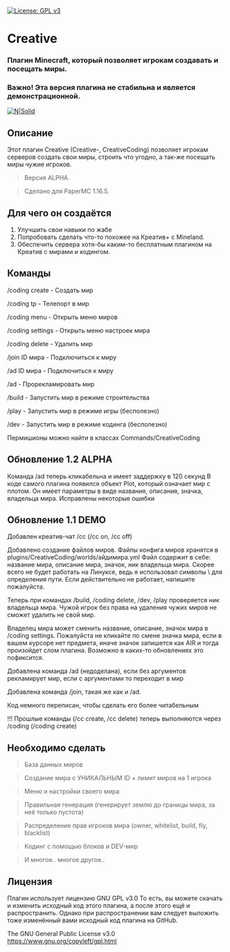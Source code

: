 [![License: GPL v3](https://img.shields.io/badge/License-GPLv3-blue.svg)](https://www.gnu.org/licenses/gpl-3.0)

# Creative
### Плагин Minecraft, который позволяет игрокам создавать и посещать миры.
### Важно! Эта версия плагина не стабильна и является демонстрационной.

[![N|Solid](https://media.discordapp.net/attachments/310217885203300358/1050849486886408212/image.png)](https://media.discordapp.net/attachments/310217885203300358/1050849486886408212/image.png)

## Описание

Этот плагин Creative (Creative-, CreativeCoding) позволяет игрокам серверов создать свои миры, строить что угодно, а так-же посещать миры чужие игроков.

> Версия ALPHA.

> Сделано для PaperMC 1.16.5.

## Для чего он создаётся

1. Улучшить свои навыки по жабе
2. Попробовать сделать что-то похожее на Креатив+ с Mineland.
3. Обеспечить сервера хотя-бы каким-то бесплатным плагином на Креатив с мирами и кодингом.

## Команды

/coding create - Создать мир

/coding tp - Телепорт в мир

/coding menu - Открыть меню миров

/coding settings - Открыть меню настроек мира

/coding delete - Удалить мир

/join ID мира - Подключиться к миру

/ad ID мира - Подключиться к миру

/ad - Прорекламировать мир

/build - Запустить мир в режиме строительства

/play - Запустить мир в режиме игры (бесполезно)

/dev - Запустить мир в режиме кодинга (бесполезно)

Пермишионы можно найти в классах Commands/CreativeCoding

## Обновление 1.2 ALPHA

Команда /ad теперь кликабельна и имеет заддержку в 120 секунд
В коде самого плагина появился объект Plot, который означает мир с плотом. Он имеет параметры в виде названия, описания, значка, владельца мира.
Исправлены некоторые ошибки

## Обновление 1.1 DEMO

Добавлен креатив-чат /cc (/cc on, /cc off)

Добавлено создание файлов миров. Файлы конфига миров хранятся в plugins/CreativeCoding/worlds/айдимира.yml
Файл содержит в себе: название мира, описание мира, значок, ник владельца мира.
Скорее всего не будет работать на Линуксе, ведь я использовал символы \ для определения пути. Если действительно не работает, напишите пожалуйста.

Теперь при командах /build, /coding delete, /dev, /play проверяется ник владельца мира. Чужой игрок без права на удаления чужих миров не сможет удалить не свой мир.

Владелец мира может сменить название, описание, значок мира в /coding settings.
Пожалуйста не кликайте по смене значка мира, если в вашем курсоре нет предмета, иначе значок запишется как AIR и тогда произойдет слом плагина.
Возможно в каких-то обновлениях это пофиксится.

Добавлена команда /ad (недоделана), если без аргументов рекламирует мир, если с аргументами то переходит в мир

Добавлена команда /join, такая же как и /ad.

Код немного переписан, чтобы сделать его более читабельным

!!! Прошлые команды (/cc create, /cc delete) теперь выполняются через /coding (/coding create)

## Необходимо сделать

> База данных миров

> Создание мира с УНИКАЛЬНЫМ ID + лимит миров на 1 игрока

> Меню и настройки своего мира

> Правильная генерация (генерирует землю до границы мира, за неё только пустота)

> Распределение прав игроков мира (owner, whitelist, build, fly, blacklist)

> Кодинг с помощью блоков и DEV-мир

> И многое.. многое другое..

## Лицензия

Плагин использует лицензию GNU GPL v3.0
То есть, вы можете скачать и изменить исходный код этого плагина, а после этого ещё и распространить.
Однако при распространении вам следует выложить тоже изменённый вами исходный код плагина на GitHub.

The GNU General Public License v3.0
https://www.gnu.org/copyleft/gpl.html

